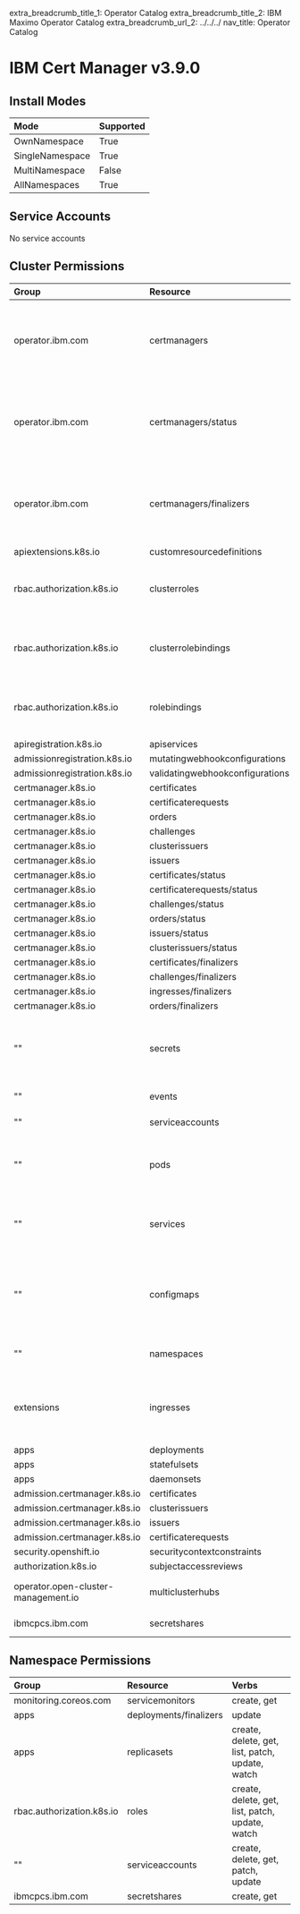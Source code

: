 extra_breadcrumb_title_1: Operator Catalog
extra_breadcrumb_title_2: IBM Maximo Operator Catalog
extra_breadcrumb_url_2: ../../../
nav_title: Operator Catalog

IBM Cert Manager v3.9.0
================================================================================

Install Modes
--------------------------------------------------------------------------------
| Mode                 | Supported |
| :------------------- | :-------- |
| OwnNamespace         | True      |
| SingleNamespace      | True      |
| MultiNamespace       | False     |
| AllNamespaces        | True      |

Service Accounts
--------------------------------------------------------------------------------
No service accounts

Cluster Permissions
--------------------------------------------------------------------------------
| Group                                    | Resource                                 | Verbs                                                                            |
| :--------------------------------------- | :--------------------------------------- | :------------------------------------------------------------------------------- |
| operator.ibm.com                         | certmanagers                             | create, delete, get, list, patch, update, watch                                  |
| operator.ibm.com                         | certmanagers/status                      | create, delete, get, list, patch, update, watch                                  |
| operator.ibm.com                         | certmanagers/finalizers                  | create, delete, get, list, patch, update, watch                                  |
| apiextensions.k8s.io                     | customresourcedefinitions                | *                                                                                |
| rbac.authorization.k8s.io                | clusterroles                             | create, delete, get, list, watch                                                 |
| rbac.authorization.k8s.io                | clusterrolebindings                      | create, delete, get, list, watch                                                 |
| rbac.authorization.k8s.io                | rolebindings                             | create, delete, get, list, watch                                                 |
| apiregistration.k8s.io                   | apiservices                              | *                                                                                |
| admissionregistration.k8s.io             | mutatingwebhookconfigurations            | *                                                                                |
| admissionregistration.k8s.io             | validatingwebhookconfigurations          | *                                                                                |
| certmanager.k8s.io                       | certificates                             | *                                                                                |
| certmanager.k8s.io                       | certificaterequests                      | *                                                                                |
| certmanager.k8s.io                       | orders                                   | *                                                                                |
| certmanager.k8s.io                       | challenges                               | *                                                                                |
| certmanager.k8s.io                       | clusterissuers                           | *                                                                                |
| certmanager.k8s.io                       | issuers                                  | *                                                                                |
| certmanager.k8s.io                       | certificates/status                      | update                                                                           |
| certmanager.k8s.io                       | certificaterequests/status               | update                                                                           |
| certmanager.k8s.io                       | challenges/status                        | update                                                                           |
| certmanager.k8s.io                       | orders/status                            | update                                                                           |
| certmanager.k8s.io                       | issuers/status                           | update                                                                           |
| certmanager.k8s.io                       | clusterissuers/status                    | update                                                                           |
| certmanager.k8s.io                       | certificates/finalizers                  | update                                                                           |
| certmanager.k8s.io                       | challenges/finalizers                    | update                                                                           |
| certmanager.k8s.io                       | ingresses/finalizers                     | update                                                                           |
| certmanager.k8s.io                       | orders/finalizers                        | update                                                                           |
| ""                                       | secrets                                  | create, delete, get, list, update, watch                                         |
| ""                                       | events                                   | create, patch                                                                    |
| ""                                       | serviceaccounts                          | list, watch                                                                      |
| ""                                       | pods                                     | create, delete, get, list, watch                                                 |
| ""                                       | services                                 | create, delete, get, list, watch                                                 |
| ""                                       | configmaps                               | create, delete, get, list, patch, update, watch                                  |
| ""                                       | namespaces                               | get, list, watch                                                                 |
| extensions                               | ingresses                                | create, delete, get, list, update, watch                                         |
| apps                                     | deployments                              | *                                                                                |
| apps                                     | statefulsets                             | *                                                                                |
| apps                                     | daemonsets                               | *                                                                                |
| admission.certmanager.k8s.io             | certificates                             | *                                                                                |
| admission.certmanager.k8s.io             | clusterissuers                           | *                                                                                |
| admission.certmanager.k8s.io             | issuers                                  | *                                                                                |
| admission.certmanager.k8s.io             | certificaterequests                      | *                                                                                |
| security.openshift.io                    | securitycontextconstraints               | use                                                                              |
| authorization.k8s.io                     | subjectaccessreviews                     | *                                                                                |
| operator.open-cluster-management.io      | multiclusterhubs                         | get, list, watch                                                                 |
| ibmcpcs.ibm.com                          | secretshares                             | list, watch                                                                      |

Namespace Permissions
--------------------------------------------------------------------------------
| Group                                    | Resource                                 | Verbs                                                                            |
| :--------------------------------------- | :--------------------------------------- | :------------------------------------------------------------------------------- |
| monitoring.coreos.com                    | servicemonitors                          | create, get                                                                      |
| apps                                     | deployments/finalizers                   | update                                                                           |
| apps                                     | replicasets                              | create, delete, get, list, patch, update, watch                                  |
| rbac.authorization.k8s.io                | roles                                    | create, delete, get, list, patch, update, watch                                  |
| ""                                       | serviceaccounts                          | create, delete, get, patch, update                                               |
| ibmcpcs.ibm.com                          | secretshares                             | create, get                                                                      |
